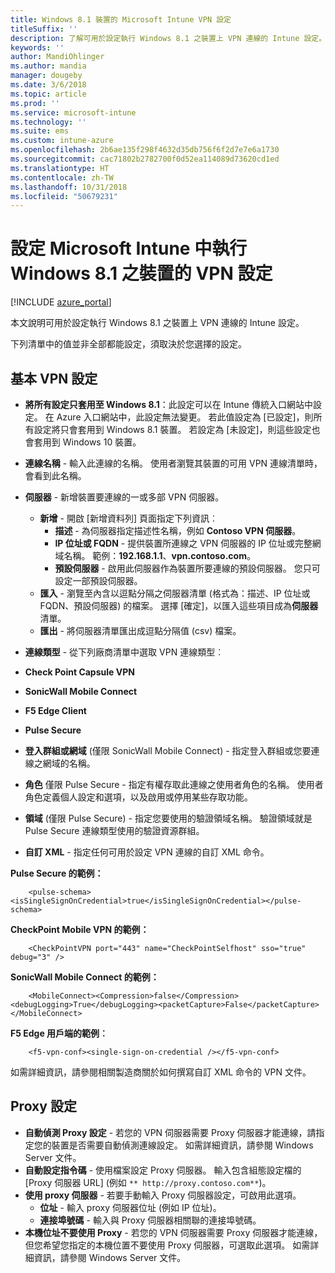 ```yaml
---
title: Windows 8.1 裝置的 Microsoft Intune VPN 設定
titleSuffix: ''
description: 了解可用於設定執行 Windows 8.1 之裝置上 VPN 連線的 Intune 設定。
keywords: ''
author: MandiOhlinger
ms.author: mandia
manager: dougeby
ms.date: 3/6/2018
ms.topic: article
ms.prod: ''
ms.service: microsoft-intune
ms.technology: ''
ms.suite: ems
ms.custom: intune-azure
ms.openlocfilehash: 2b6ae135f298f4632d35db756f6f2d7e7e6a1730
ms.sourcegitcommit: cac71802b2782700f0d52ea114089d73620cd1ed
ms.translationtype: HT
ms.contentlocale: zh-TW
ms.lasthandoff: 10/31/2018
ms.locfileid: "50679231"
---
```

# <a name="configure-vpn-settings-in-microsoft-intune-for-devices-running-windows-81"></a>設定 Microsoft Intune 中執行 Windows 8.1 之裝置的 VPN 設定

[!INCLUDE [azure_portal](./includes/azure_portal.md)]

本文說明可用於設定執行 Windows 8.1 之裝置上 VPN 連線的 Intune 設定。

下列清單中的值並非全部都能設定，須取決於您選擇的設定。

## <a name="base-vpn-settings"></a>基本 VPN 設定


- **將所有設定只套用至 Windows 8.1**：此設定可以在 Intune 傳統入口網站中設定。 在 Azure 入口網站中，此設定無法變更。 若此值設定為 [已設定]，則所有設定將只會套用到 Windows 8.1 裝置。 若設定為 [未設定]，則這些設定也會套用到 Windows 10 裝置。
- **連線名稱** - 輸入此連線的名稱。 使用者瀏覽其裝置的可用 VPN 連線清單時，會看到此名稱。
- **伺服器** - 新增裝置要連線的一或多部 VPN 伺服器。
    - **新增** - 開啟 [新增資料列] 頁面指定下列資訊︰
        - **描述** - 為伺服器指定描述性名稱，例如 **Contoso VPN 伺服器**。
        - **IP 位址或 FQDN** - 提供裝置所連線之 VPN 伺服器的 IP 位址或完整網域名稱。 範例：**192.168.1.1**、**vpn.contoso.com**。
        - **預設伺服器** - 啟用此伺服器作為裝置所要連線的預設伺服器。 您只可設定一部預設伺服器。
    - **匯入** - 瀏覽至內含以逗點分隔之伺服器清單 (格式為：描述、IP 位址或 FQDN、預設伺服器) 的檔案。 選擇 [確定]，以匯入這些項目成為**伺服器**清單。
    - **匯出** - 將伺服器清單匯出成逗點分隔值 (csv) 檔案。

- **連線類型** - 從下列廠商清單中選取 VPN 連線類型︰
- **Check Point Capsule VPN**
- **SonicWall Mobile Connect**
- **F5 Edge Client**
- **Pulse Secure**

<!--- **Fingerprint** (Check Point Capsule VPN only) - Specify a string (for example, "Contoso Fingerprint Code") that will be used to verify that the VPN server can be trusted. A fingerprint can be sent to the client so it knows to trust any server that presents the same fingerprint when connecting. If the device doesn’t already have the fingerprint, it will prompt the user to trust the VPN server that they are connecting to while showing the fingerprint. (The user manually verifies the fingerprint and chooses **trust** to connect.) --->

- **登入群組或網域** (僅限 SonicWall Mobile Connect) - 指定登入群組或您要連線之網域的名稱。

- **角色** 僅限 Pulse Secure - 指定有權存取此連線之使用者角色的名稱。 使用者角色定義個人設定和選項，以及啟用或停用某些存取功能。

- **領域** (僅限 Pulse Secure) - 指定您要使用的驗證領域名稱。 驗證領域就是 Pulse Secure 連線類型使用的驗證資源群組。


- **自訂 XML** - 指定任何可用於設定 VPN 連線的自訂 XML 命令。

**Pulse Secure 的範例：**

```
    <pulse-schema><isSingleSignOnCredential>true</isSingleSignOnCredential></pulse-schema>
```

**CheckPoint Mobile VPN 的範例：**
```
    <CheckPointVPN port="443" name="CheckPointSelfhost" sso="true" debug="3" />
```

**SonicWall Mobile Connect 的範例：**
```
    <MobileConnect><Compression>false</Compression><debugLogging>True</debugLogging><packetCapture>False</packetCapture></MobileConnect>
```

**F5 Edge 用戶端的範例︰**

```
    <f5-vpn-conf><single-sign-on-credential /></f5-vpn-conf>
```

如需詳細資訊，請參閱相關製造商關於如何撰寫自訂 XML 命令的 VPN 文件。


## <a name="proxy-settings"></a>Proxy 設定

- **自動偵測 Proxy 設定** - 若您的 VPN 伺服器需要 Proxy 伺服器才能連線，請指定您的裝置是否需要自動偵測連線設定。 如需詳細資訊，請參閱 Windows Server 文件。
- **自動設定指令碼** - 使用檔案設定 Proxy 伺服器。 輸入包含組態設定檔的 [Proxy 伺服器 URL] (例如 `** http://proxy.contoso.com**`)。
- **使用 proxy 伺服器** - 若要手動輸入 Proxy 伺服器設定，可啟用此選項。
    - **位址** - 輸入 proxy 伺服器位址 (例如 IP 位址)。
    - **連接埠號碼** - 輸入與 Proxy 伺服器相關聯的連接埠號碼。
- **本機位址不要使用 Proxy** - 若您的 VPN 伺服器需要 Proxy 伺服器才能連線，但您希望您指定的本機位置不要使用 Proxy 伺服器，可選取此選項。 如需詳細資訊，請參閱 Windows Server 文件。
